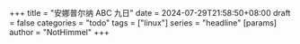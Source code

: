 +++
title = "安娜普尔纳 ABC 九日"
date = 2024-07-29T21:58:50+08:00
draft = false
categories = "todo"
tags = ["linux"]
series = "headline"
[params]
    author = "NotHimmel"
+++


<!--more-->

